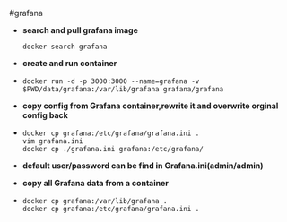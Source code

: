#grafana

- **search and pull grafana image**

  ```
  docker search grafana
  ```

- **create and run container**

- ```shell
  docker run -d -p 3000:3000 --name=grafana -v $PWD/data/grafana:/var/lib/grafana grafana/grafana
  ```

- **copy config from Grafana container,rewrite it and overwrite orginal config back**

- ```shell
  docker cp grafana:/etc/grafana/grafana.ini .
  vim grafana.ini
  docker cp ./grafana.ini grafana:/etc/grafana/
  ```

- **default user/password can be find in Grafana.ini(admin/admin)**

- **copy all Grafana data from a container**

- ```
  docker cp grafana:/var/lib/grafana .
  docker cp grafana:/etc/grafana/grafana.ini .
  ```

